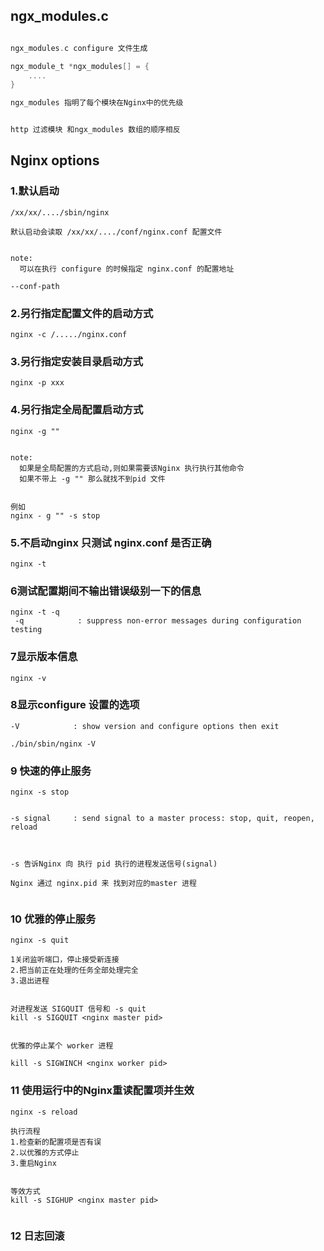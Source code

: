 ## ngx_modules.c
```c

ngx_modules.c configure 文件生成

ngx_module_t *ngx_modules[] = {
    ....
}

ngx_modules 指明了每个模块在Nginx中的优先级


http 过滤模块 和ngx_modules 数组的顺序相反


```

## Nginx options
### 1.默认启动
```
/xx/xx/..../sbin/nginx

默认启动会读取 /xx/xx/..../conf/nginx.conf 配置文件


note:
  可以在执行 configure 的时候指定 nginx.conf 的配置地址

--conf-path

```

### 2.另行指定配置文件的启动方式
```
nginx -c /...../nginx.conf

```
### 3.另行指定安装目录启动方式
```
nginx -p xxx
```
### 4.另行指定全局配置启动方式
```
nginx -g ""


note:
  如果是全局配置的方式启动,则如果需要该Nginx 执行执行其他命令
  如果不带上 -g "" 那么就找不到pid 文件


例如
nginx - g "" -s stop

```

### 5.不启动nginx 只测试 nginx.conf 是否正确
```
nginx -t 
```

### 6测试配置期间不输出错误级别一下的信息
```
nginx -t -q
 -q            : suppress non-error messages during configuration testing
```

### 7显示版本信息
```
nginx -v
```
### 8显示configure 设置的选项
```
-V            : show version and configure options then exit

./bin/sbin/nginx -V

```

### 9 快速的停止服务
```
nginx -s stop 


-s signal     : send signal to a master process: stop, quit, reopen, reload



-s 告诉Nginx 向 执行 pid 执行的进程发送信号(signal)

Nginx 通过 nginx.pid 来 找到对应的master 进程


```

### 10 优雅的停止服务
```
nginx -s quit

1关闭监听端口，停止接受新连接
2.把当前正在处理的任务全部处理完全
3.退出进程


对进程发送 SIGQUIT 信号和 -s quit 
kill -s SIGQUIT <nginx master pid> 


优雅的停止某个 worker 进程

kill -s SIGWINCH <nginx worker pid>

```
### 11 使用运行中的Nginx重读配置项并生效
```
nginx -s reload

执行流程
1.检查新的配置项是否有误
2.以优雅的方式停止
3.重启Nginx


等效方式
kill -s SIGHUP <nginx master pid>


```
### 12 日志回滚
```

```


